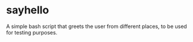 # sayhello
A simple bash script that greets the user from different places, to be used for testing purposes.
